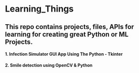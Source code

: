 # Learning_Things
## This repo contains projects, files, APIs for learning for creating great Python or ML Projects.
#### 1. Infection Simulator GUI App Using The Python - Tkinter
#### 2. Smile detection using OpenCV & Python
